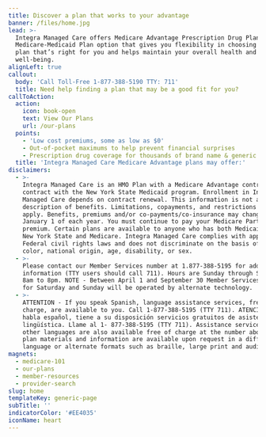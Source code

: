 ```yaml
---
title: Discover a plan that works to your advantage
banner: /files/home.jpg
lead: >-
  Integra Managed Care offers Medicare Advantage Prescription Drug Plans and a
  Medicare-Medicaid Plan option that gives you flexibility in choosing a health
  plan that’s right for you and helps maintain your overall health and
  well-being.
alignLeft: true
callout:
  body: 'Call Toll-Free 1-877-388-5190 TTY: 711'
  title: Need help finding a plan that may be a good fit for you?
callToAction:
  action:
    icon: book-open
    text: View Our Plans
    url: /our-plans
  points:
    - 'Low cost premiums, some as low as $0'
    - Out-of-pocket maximums to help prevent financial surprises
    - Prescription drug coverage for thousands of brand name & generic drugs
  title: 'Integra Managed Care Medicare Advantage plans may offer:'
disclaimers:
  - >-
    Integra Managed Care is an HMO Plan with a Medicare Advantage contract and a
    contract with the New York State Medicaid program. Enrollment in Integra
    Managed Care depends on contract renewal. This information is not a complete
    description of benefits. Limitations, copayments, and restrictions may
    apply. Benefits, premiums and/or co-payments/co-insurance may change on
    January 1 of each year. You must continue to pay your Medicare Part B
    premium. Certain plans are available to anyone who has both Medicaid from
    New York State and Medicare. Integra Managed Care complies with applicable
    Federal civil rights laws and does not discriminate on the basis of race,
    color, national origin, age, disability, or sex.
  - >-
    Please contact our Member Services number at 1.877-388-5195 for additional
    information (TTY users should call 711). Hours are Sunday through Saturday
    8am to 8pm. NOTE - Between April 1 and September 30 Member Services hours
    for Saturday and Sunday will be operated by alternate technology.
  - >-
    ATTENTION - If you speak Spanish, language assistance services, free of
    charge, are available to you. Call 1-877-388-5195 (TTY 711). ATENCIÓN - si
    habla español, tiene a su disposición servicios gratuitos de asistencia
    lingüística. Llame al 1- 877-388-5195 (TTY 711). Assistance services for
    other languages are also available free of charge at the number above. All
    plan materials and information are available upon request in a different
    language or alternate formats such as braille, large print and audio.
magnets:
  - medicare-101
  - our-plans
  - member-resources
  - provider-search
slug: home
templateKey: generic-page
subTitle: ''
indicatorColor: '#EE4035'
iconName: heart
---
```


